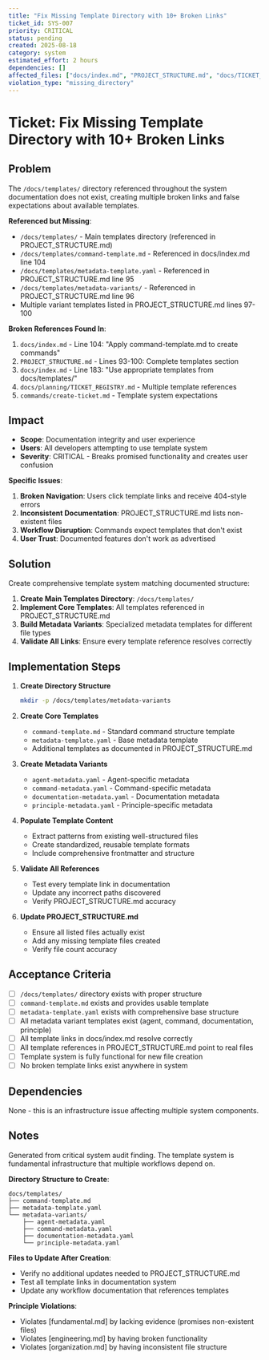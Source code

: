 ```yaml
---
title: "Fix Missing Template Directory with 10+ Broken Links"
ticket_id: SYS-007
priority: CRITICAL
status: pending
created: 2025-08-18
category: system
estimated_effort: 2 hours
dependencies: []
affected_files: ["docs/index.md", "PROJECT_STRUCTURE.md", "docs/TICKET_REGISTRY.md", "create-ticket.md"]
violation_type: "missing_directory"
---
```


# Ticket: Fix Missing Template Directory with 10+ Broken Links

## Problem

The `/docs/templates/` directory referenced throughout the system documentation does not exist, creating multiple broken links and false expectations about available templates.

**Referenced but Missing**:
- `/docs/templates/` - Main templates directory (referenced in PROJECT_STRUCTURE.md)
- `/docs/templates/command-template.md` - Referenced in docs/index.md line 104
- `/docs/templates/metadata-template.yaml` - Referenced in PROJECT_STRUCTURE.md line 95
- `/docs/templates/metadata-variants/` - Referenced in PROJECT_STRUCTURE.md line 96
- Multiple variant templates listed in PROJECT_STRUCTURE.md lines 97-100

**Broken References Found In**:
1. `docs/index.md` - Line 104: "Apply command-template.md to create commands"
2. `PROJECT_STRUCTURE.md` - Lines 93-100: Complete templates section
3. `docs/index.md` - Line 183: "Use appropriate templates from docs/templates/"
4. `docs/planning/TICKET_REGISTRY.md` - Multiple template references
5. `commands/create-ticket.md` - Template system expectations

## Impact

- **Scope**: Documentation integrity and user experience  
- **Users**: All developers attempting to use template system
- **Severity**: CRITICAL - Breaks promised functionality and creates user confusion

**Specific Issues**:
1. **Broken Navigation**: Users click template links and receive 404-style errors
2. **Inconsistent Documentation**: PROJECT_STRUCTURE.md lists non-existent files
3. **Workflow Disruption**: Commands expect templates that don't exist
4. **User Trust**: Documented features don't work as advertised

## Solution

Create comprehensive template system matching documented structure:

1. **Create Main Templates Directory**: `/docs/templates/`
2. **Implement Core Templates**: All templates referenced in PROJECT_STRUCTURE.md
3. **Build Metadata Variants**: Specialized metadata templates for different file types
4. **Validate All Links**: Ensure every template reference resolves correctly

## Implementation Steps

1. **Create Directory Structure**
   ```bash
   mkdir -p /docs/templates/metadata-variants
   ```

2. **Create Core Templates**
   - `command-template.md` - Standard command structure template
   - `metadata-template.yaml` - Base metadata template
   - Additional templates as documented in PROJECT_STRUCTURE.md

3. **Create Metadata Variants**
   - `agent-metadata.yaml` - Agent-specific metadata
   - `command-metadata.yaml` - Command-specific metadata  
   - `documentation-metadata.yaml` - Documentation metadata
   - `principle-metadata.yaml` - Principle-specific metadata

4. **Populate Template Content**
   - Extract patterns from existing well-structured files
   - Create standardized, reusable template formats
   - Include comprehensive frontmatter and structure

5. **Validate All References**
   - Test every template link in documentation
   - Update any incorrect paths discovered
   - Verify PROJECT_STRUCTURE.md accuracy

6. **Update PROJECT_STRUCTURE.md**
   - Ensure all listed files actually exist
   - Add any missing template files created
   - Verify file count accuracy

## Acceptance Criteria

- [ ] `/docs/templates/` directory exists with proper structure
- [ ] `command-template.md` exists and provides usable template
- [ ] `metadata-template.yaml` exists with comprehensive base structure
- [ ] All metadata variant templates exist (agent, command, documentation, principle)
- [ ] All template links in docs/index.md resolve correctly
- [ ] All template references in PROJECT_STRUCTURE.md point to real files
- [ ] Template system is fully functional for new file creation
- [ ] No broken template links exist anywhere in system

## Dependencies

None - this is an infrastructure issue affecting multiple system components.

## Notes

Generated from critical system audit finding. The template system is fundamental infrastructure that multiple workflows depend on.

**Directory Structure to Create**:
```
docs/templates/
├── command-template.md
├── metadata-template.yaml
└── metadata-variants/
    ├── agent-metadata.yaml
    ├── command-metadata.yaml
    ├── documentation-metadata.yaml
    └── principle-metadata.yaml
```

**Files to Update After Creation**:
- Verify no additional updates needed to PROJECT_STRUCTURE.md
- Test all template links in documentation system
- Update any workflow documentation that references templates

**Principle Violations**:
- Violates [fundamental.md] by lacking evidence (promises non-existent files)
- Violates [engineering.md] by having broken functionality
- Violates [organization.md] by having inconsistent file structure